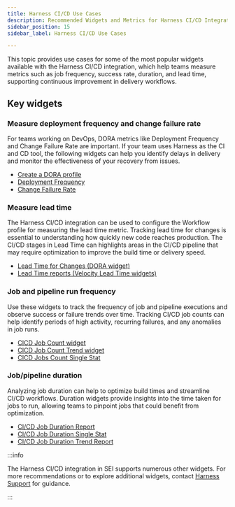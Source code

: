 ```yaml
---
title: Harness CI/CD Use Cases
description: Recommended Widgets and Metrics for Harness CI/CD Integration
sidebar_position: 15
sidebar_label: Harness CI/CD Use Cases

---
```


This topic provides use cases for some of the most popular widgets available with the Harness CI/CD integration, which help teams measure metrics such as job frequency, success rate, duration, and lead time, supporting continuous improvement in delivery workflows.

## Key widgets

### Measure deployment frequency and change failure rate

For teams working on DevOps, DORA metrics like Deployment Frequency and Change Failure Rate are important. If your team uses Harness as the CI and CD tool, the following widgets can help you identify delays in delivery and monitor the effectiveness of your recovery from issues.

* [Create a DORA profile](/docs/software-engineering-insights/sei-profiles/workflow-profile#dora-profile)
* [Deployment Frequency](/docs/software-engineering-insights/sei-metrics-and-reports/dora-metrics/#deployment-frequency)
* [Change Failure Rate](/docs/software-engineering-insights/sei-metrics-and-reports/dora-metrics/#change-failure-rate)

### Measure lead time

The Harness CI/CD integration can be used to configure the Workflow profile for measuring the lead time metric. Tracking lead time for changes is essential to understanding how quickly new code reaches production. The CI/CD stages in Lead Time can highlights areas in the CI/CD pipeline that may require optimization to improve the build time or delivery speed.

* [Lead Time for Changes (DORA widget)](/docs/software-engineering-insights/sei-metrics-and-reports/dora-metrics/#lead-time-for-changes)
* [Lead Time reports (Velocity Lead Time widgets)](/docs/software-engineering-insights/sei-metrics-and-reports/velocity-metrics-reports/lead-time-reports)

### Job and pipeline run frequency

Use these widgets to track the frequency of job and pipeline executions and observe success or failure trends over time. Tracking CI/CD job counts can help identify periods of high activity, recurring failures, and any anomalies in job runs.

* [CICD Job Count widget](/docs/software-engineering-insights/sei-metrics-and-reports/velocity-metrics-reports/ci-cd-reports#cicd-job-count-report)
* [CICD Job Count Trend widget](/docs/software-engineering-insights/sei-metrics-and-reports/velocity-metrics-reports/ci-cd-reports#cicd-job-count-trend-report)
* [CICD Jobs Count Single Stat](/docs/software-engineering-insights/sei-metrics-and-reports/velocity-metrics-reports/ci-cd-reports#cicd-jobs-count-single-stat)

### Job/pipeline duration

Analyzing job duration can help to optimize build times and streamline CI/CD workflows. Duration widgets provide insights into the time taken for jobs to run, allowing teams to pinpoint jobs that could benefit from optimization.

* [CI/CD Job Duration Report](/docs/software-engineering-insights/sei-metrics-and-reports/velocity-metrics-reports/ci-cd-reports#cicd-job-duration-report)
* [CI/CD Job Duration Single Stat](/docs/software-engineering-insights/sei-metrics-and-reports/velocity-metrics-reports/ci-cd-reports#cicd-job-duration-single-stat)
* [CI/CD Job Duration Trend Report](/docs/software-engineering-insights/sei-metrics-and-reports/velocity-metrics-reports/ci-cd-reports#cicd-job-duration-trend-report)

:::info

The Harness CI/CD integration in SEI supports numerous other widgets. For more recommendations or to explore additional widgets, contact [Harness Support](/docs/software-engineering-insights/sei-support) for guidance.

:::
